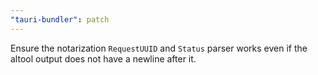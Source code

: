 ```yaml
---
"tauri-bundler": patch
---
```


Ensure the notarization `RequestUUID` and `Status` parser works even if the altool output does not have a newline after it.
